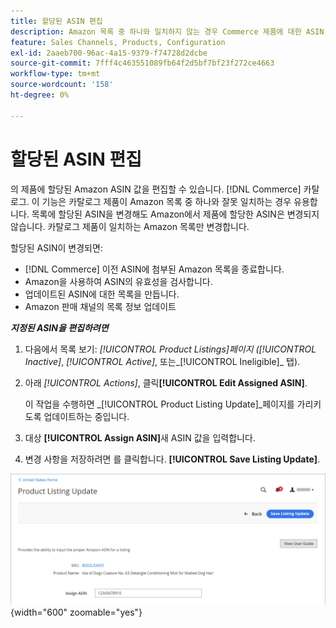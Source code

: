 ```yaml
---
title: 할당된 ASIN 편집
description: Amazon 목록 중 하나와 일치하지 않는 경우 Commerce 제품에 대한 ASIN 값을 변경합니다.
feature: Sales Channels, Products, Configuration
exl-id: 2aaeb700-96ac-4a15-9379-f74728d2dcbe
source-git-commit: 7fff4c463551089fb64f2d5bf7bf23f272ce4663
workflow-type: tm+mt
source-wordcount: '158'
ht-degree: 0%

---
```


# 할당된 ASIN 편집

의 제품에 할당된 Amazon ASIN 값을 편집할 수 있습니다. [!DNL Commerce] 카탈로그. 이 기능은 카탈로그 제품이 Amazon 목록 중 하나와 잘못 일치하는 경우 유용합니다. 목록에 할당된 ASIN을 변경해도 Amazon에서 제품에 할당한 ASIN은 변경되지 않습니다. 카탈로그 제품이 일치하는 Amazon 목록만 변경합니다.

할당된 ASIN이 변경되면:

- [!DNL Commerce] 이전 ASIN에 첨부된 Amazon 목록을 종료합니다.
- Amazon을 사용하여 ASIN의 유효성을 검사합니다.
- 업데이트된 ASIN에 대한 목록을 만듭니다.
- Amazon 판매 채널의 목록 정보 업데이트

**_지정된 ASIN을 편집하려면_**

1. 다음에서 목록 보기: _[!UICONTROL Product Listings]_페이지 (_[!UICONTROL Inactive]_, _[!UICONTROL Active]_, 또는_[!UICONTROL Ineligible]_ 탭).

1. 아래 _[!UICONTROL Actions]_, 클릭&#x200B;**[!UICONTROL Edit Assigned ASIN]**.

   이 작업을 수행하면 _[!UICONTROL Product Listing Update]_페이지를 가리키도록 업데이트하는 중입니다.

1. 대상 **[!UICONTROL Assign ASIN]**&#x200B;새 ASIN 값을 입력합니다.

1. 변경 사항을 저장하려면 를 클릭합니다. **[!UICONTROL Save Listing Update]**.

![할당된 ASIN 편집](assets/amazon-assigned-asin-edit.png){width="600" zoomable="yes"}
